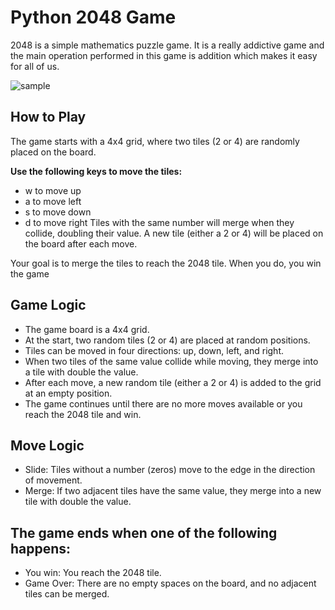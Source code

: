 # Python 2048 Game 

2048 is a simple mathematics puzzle game.
It is a really addictive game and the main operation performed in this game is addition which makes it easy for all of us.

![sample](Sample_2048_Game.png)
 
## How to Play
The game starts with a 4x4 grid, where two tiles (2 or 4) are randomly placed on the board.

**Use the following keys to move the tiles:**
- w to move up
- a to move left
- s to move down
- d to move right
Tiles with the same number will merge when they collide, doubling their value. A new tile (either a 2 or 4) will be placed on the board after each move.

Your goal is to merge the tiles to reach the 2048 tile. When you do, you win the game

## Game Logic
- The game board is a 4x4 grid.
- At the start, two random tiles (2 or 4) are placed at random positions.
- Tiles can be moved in four directions: up, down, left, and right.
- When two tiles of the same value collide while moving, they merge into a tile with double the value.
- After each move, a new random tile (either a 2 or 4) is added to the grid at an empty position.
- The game continues until there are no more moves available or you reach the 2048 tile and win.


## Move Logic
- Slide: Tiles without a number (zeros) move to the edge in the direction of movement.
- Merge: If two adjacent tiles have the same value, they merge into a new tile with double the value.



## The game ends when one of the following happens:

-  You win: You reach the 2048 tile.
-  Game Over: There are no empty spaces on the board, and no adjacent tiles can be merged.
